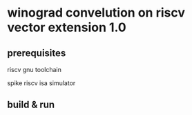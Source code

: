 # winograd convelution on riscv vector extension 1.0

## prerequisites

riscv gnu toolchain

spike riscv isa simulator

## build & run

